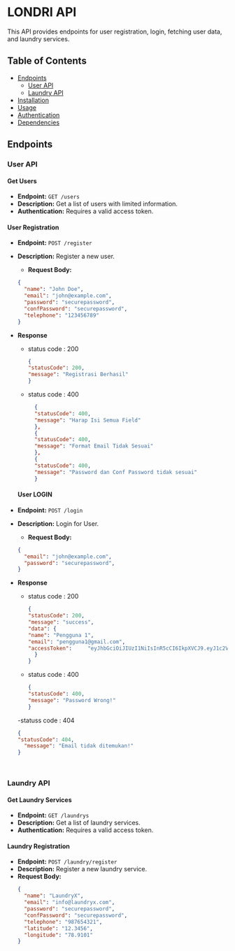 # LONDRI API

This API provides endpoints for user registration, login, fetching user data, and laundry services.

## Table of Contents

- [Endpoints](#endpoints)
  - [User API](#user-api)
  - [Laundry API](#laundry-api)
- [Installation](#installation)
- [Usage](#usage)
- [Authentication](#authentication)
- [Dependencies](#dependencies)

## Endpoints

### User API

#### Get Users

- **Endpoint:** `GET /users`
- **Description:** Get a list of users with limited information.
- **Authentication:** Requires a valid access token.

#### User Registration

- **Endpoint:** `POST /register`
- **Description:** Register a new user.
  - **Request Body:**
  ```json
  {
    "name": "John Doe",
    "email": "john@example.com",
    "password": "securepassword",
    "confPassword": "securepassword",
    "telephone": "123456789"
  }
- **Response**
  - status code : 200
    ```json
    {
    "statusCode": 200,
    "message": "Registrasi Berhasil"
    }
  - status code : 400
    ```json
      {
      "statusCode": 400,
      "message": "Harap Isi Semua Field"
      },
      {
      "statusCode": 400,
      "message": "Format Email Tidak Sesuai"
      },
      {
      "statusCode": 400,
      "message": "Password dan Conf Password tidak sesuai"
      }

  #### User LOGIN

- **Endpoint:** `POST /login`
- **Description:** Login for User.
  - **Request Body:**
  ```json
  {
    "email": "john@example.com",
    "password": "securepassword",
  }
- **Response**
  - status code : 200
    ```json
    {
    "statusCode": 200,
    "message": "success",
    "data": {
    "name": "Pengguna 1",
    "email": "pengguna1@gmail.com",
    "accessToken":     "eyJhbGciOiJIUzI1NiIsInR5cCI6IkpXVCJ9.eyJ1c2VySWQiOiJ1c2VyLU9pbmlRTzl0c1MiLCJuYW1lIjoiUGVuZ2d1bmEgMSIsImVtYWlsSWQiOiJwZW5nZ3VuYTFAZ21haWwuY29tIiwiaWF0IjoxNjg0NTU2ODgzLCJleHAiOjE2ODQ1OTI4ODN9.iRL0Y6PL88e_RoCSTJ2IrpOkJ_AHIw4X3VmQEcAJzJ"
      }
    }
  - status code : 400
    ```json
    {
    "statusCode": 400,
    "message": "Password Wrong!"
    }
  -statuss code : 404
  ```json
  {
  "statusCode": 404,
    "message": "Email tidak ditemukan!"
  }

    
### Laundry API

#### Get Laundry Services

- **Endpoint:** `GET /laundrys`
- **Description:** Get a list of laundry services.
- **Authentication:** Requires a valid access token.

#### Laundry Registration

- **Endpoint:** `POST /laundry/register`
- **Description:** Register a new laundry service.
- **Request Body:**
  ```json
  {
    "name": "LaundryX",
    "email": "info@laundryx.com",
    "password": "securepassword",
    "confPassword": "securepassword",
    "telephone": "987654321",
    "latitude": "12.3456",
    "longitude": "78.9101"
  }

